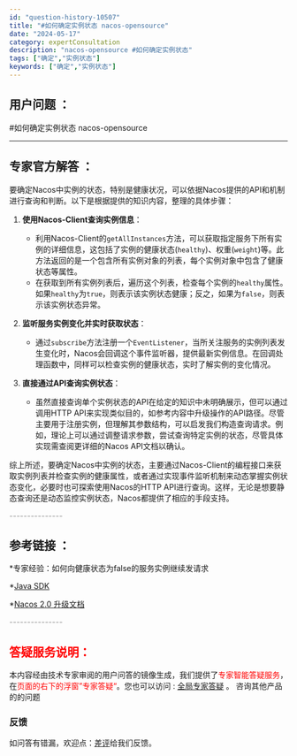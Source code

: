 ```yaml
---
id: "question-history-10507"
title: "#如何确定实例状态 nacos-opensource"
date: "2024-05-17"
category: expertConsultation
description: "nacos-opensource #如何确定实例状态"
tags: ["确定","实例状态"]
keywords: ["确定","实例状态"]
---
```


## 用户问题 ： 
 #如何确定实例状态 nacos-opensource 

---------------
## 专家官方解答 ：

要确定Nacos中实例的状态，特别是健康状况，可以依据Nacos提供的API和机制进行查询和判断。以下是根据提供的知识内容，整理的具体步骤：

1. **使用Nacos-Client查询实例信息**：
   - 利用Nacos-Client的`getAllInstances`方法，可以获取指定服务下所有实例的详细信息，这包括了实例的健康状态(`healthy`)、权重(`weight`)等。此方法返回的是一个包含所有实例对象的列表，每个实例对象中包含了健康状态等属性。
   - 在获取到所有实例列表后，遍历这个列表，检查每个实例的`healthy`属性。如果`healthy`为`true`，则表示该实例状态健康；反之，如果为`false`，则表示该实例状态异常。

2. **监听服务实例变化并实时获取状态**：
   - 通过`subscribe`方法注册一个`EventListener`，当所关注服务的实例列表发生变化时，Nacos会回调这个事件监听器，提供最新实例信息。在回调处理函数中，同样可以检查实例的健康状态，实时了解实例的变化情况。

3. **直接通过API查询实例状态**：
   - 虽然直接查询单个实例状态的API在给定的知识中未明确展示，但可以通过调用HTTP API来实现类似目的，如参考内容中升级操作的API路径。尽管主要用于注册实例，但理解其参数结构，可以启发我们构造查询请求。例如，理论上可以通过调整请求参数，尝试查询特定实例的状态，尽管具体实现需查阅更详细的Nacos API文档以确认。

综上所述，要确定Nacos中实例的状态，主要通过Nacos-Client的编程接口来获取实例列表并检查实例的健康属性，或者通过实现事件监听机制来动态掌握实例状态变化，必要时也可探索使用Nacos的HTTP API进行查询。这样，无论是想要静态查询还是动态监控实例状态，Nacos都提供了相应的手段支持。


<font color="#949494">---------------</font> 


## 参考链接 ：

*专家经验：如何向健康状态为false的服务实例继续发请求 
 
 *[Java SDK](https://nacos.io/docs/latest/guide/user/sdk)
 
 *[Nacos 2.0 升级文档](https://nacos.io/docs/latest/upgrading/200-upgrading)


 <font color="#949494">---------------</font> 
 


## <font color="#FF0000">答疑服务说明：</font> 

本内容经由技术专家审阅的用户问答的镜像生成，我们提供了<font color="#FF0000">专家智能答疑服务</font>，在<font color="#FF0000">页面的右下的浮窗”专家答疑“</font>。您也可以访问 : [全局专家答疑](https://opensource.alibaba.com/chatBot) 。 咨询其他产品的的问题

### 反馈
如问答有错漏，欢迎点：[差评](https://ai.nacos.io/user/feedbackByEnhancerGradePOJOID?enhancerGradePOJOId=13704)给我们反馈。
